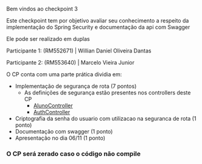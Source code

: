 Bem vindos ao checkpoint 3

Este checkpoint tem por objetivo avaliar seu conhecimento a respeito da implementação
do Spring Security e documentação da api com Swagger

Ele pode ser realizado em duplas

Participante 1: (RM552671) | Willian Daniel Oliveira Dantas

Participante 2: (RM553640) | Marcelo Vieira Junior

O CP conta com uma parte prática dividia em:
* Implementação de segurança de rota (7 pontos)
  * As definições de segurança estão presentes nos controllers deste CP
    * [AlunoController](src/main/java/com/example/authclient/gateways/AlunoController.java)
    * [AuthController](src/main/java/com/example/authclient/gateways/AuthController.java)
* Criptografia da senha do usuario com utilizacao na seguranca de rota (1 ponto)
* Documentação com swagger (1 ponto)
* Apresentação no dia 06/11 (1 ponto)

### O CP será **zerado** caso o código não compile

